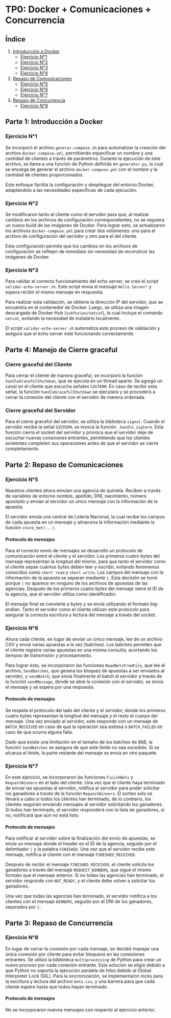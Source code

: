 # TP0: Docker + Comunicaciones + Concurrencia

## Índice

1. [Introducción a Docker](#parte-1-introducción-a-docker)
   - [Ejercicio N°1](#ejercicio-n1)
   - [Ejercicio N°2](#ejercicio-n2)
   - [Ejercicio N°3](#ejercicio-n3)
   - [Ejercicio N°4](#ejercicio-n4)
2. [Repaso de Comunicaciones](#parte-2-repaso-de-comunicaciones)
   - [Ejercicio N°5](#ejercicio-n5)
   - [Ejercicio N°6](#ejercicio-n6)
   - [Ejercicio N°7](#ejercicio-n7)
3. [Repaso de Concurrencia](#parte-3-repaso-de-concurrencia)
   - [Ejercicio N°8](#ejercicio-n8)

## Parte 1: Introducción a Docker

### Ejercicio N°1

Se incorporó el archivo `generar-compose.sh` para automatizar la creación del archivo `docker-compose.yml`, permitiendo especificar un nombre y una cantidad de clientes a través de parámetros. Durante la ejecución de este archivo, se llama a una función de Python definida en `generator.py`, la cual se encarga de generar el archivo `docker-compose.yml` con el nombre y la cantidad de clientes proporcionados.

Este enfoque facilita la configuración y despliegue del entorno Docker, adaptándolo a las necesidades específicas de cada ejecución.

### Ejercicio N°2

Se modificaron tanto el cliente como el servidor para que, al realizar cambios en los archivos de configuración correspondientes, no se requiera un nuevo build de las imágenes de Docker. Para lograr esto, se actualizaron los archivos `docker-compose.yml` para crear dos volúmenes: uno para el archivo de configuración del servidor y otro para el del cliente.

Esta configuración permite que los cambios en los archivos de configuración se reflejen de inmediato sin necesidad de reconstruir las imágenes de Docker.

### Ejercicio N°3

Para validar el correcto funcionamiento del echo server, se creó el script `validar-echo-server.sh`. Este script envía el mensaje `Hello Server!` y espera recibir el mismo mensaje en respuesta.

Para realizar esta validación, se obtiene la dirección IP del servidor, que se encuentra en el contenedor de Docker. Luego, se utiliza una imagen descargada de Docker Hub (`subfuzion/netcat`), la cual incluye el comando `netcat`, evitando la necesidad de instalarlo localmente.

El script `validar-echo-server.sh` automatiza este proceso de validación y asegura que el echo server esté funcionando correctamente.

## Parte 4: Manejo de Cierre graceful

### Cierre graceful del Cliente

Para cerrar el cliente de manera graceful, se incorporó la función `handleGracefulShutdown`, que se ejecuta en un thread aparte. Se agregó un canal en el cliente que escucha señales `SIGTERM`. En caso de recibir esta señal, la función `handleGracefulShutdown` se ejecutara y se procederá a cerrar la conexión del cliente con el servidor de manera ordenada.

### Cierre graceful del Servidor

Para el cierre graceful del servidor, se utiliza la biblioteca `signal`. Cuando el servidor recibe la señal `SIGTERM`, se invoca la función `_handle_sigterm`. Esta función cierra el socket del servidor y provoca que el servidor deje de escuchar nuevas conexiones entrantes, permitiendo que los clientes existentes completen sus operaciones antes de que el servidor se cierre completamente.

## Parte 2: Repaso de Comunicaciones

### Ejercicio N°5

Nuestros clientes ahora emulan una agencia de quiniela. Reciben a través de variables de entorno nombre, apellido, DNI, nacimiento, número apostado y envían al servidor un único mensaje con la información de la apuesta.

El servidor emula una central de Lotería Nacional, la cual recibe los campos de cada apuesta en un mensaje y almacena la información mediante la función `store_bet(...)`.

#### Protocolo de mensajes

Para el correcto envío de mensajes se desarrolló un protocolo de comunicación entre el cliente y el servidor. Los primeros cuatro bytes del mensaje representan la longitud del mismo, para que tanto el servidor como el cliente sepan cuántos bytes deben leer y escribir, evitando fenómenos conocidos como `short read` y `short write`. Los campos del mensaje con la información de la apuesta se separan mediante `|`. Esta decisión se tomó porque `|` no aparece en ninguno de los archivos de apuestas de las agencias. Después de los primeros cuatro bytes del mensaje viene el ID de la agencia, que el servidor utiliza como identificador.

El mensaje final se convierte a bytes y se envía utilizando el formato big-endian. Tanto el servidor como el cliente utilizan este protocolo para asegurar la correcta escritura y lectura del mensaje a través del socket.

### Ejercicio N°6

Ahora cada cliente, en lugar de enviar un único mensaje, lee de un archivo CSV y envía varias apuestas a la vez (batches). Los batches permiten que el cliente registre varias apuestas en una misma consulta, acortando los tiempos de transmisión y procesamiento.

Para lograr esto, se incorporaron las funciones `ReadBetsFromFile`, que lee el archivo, `SendBatches`, que genera los bloques de apuestas a ser enviados al servidor, y `sendBatch`, que envía finalmente el batch al servidor a través de la función `sendMessage`, donde se abre la conexión con el servidor, se envia el mensaje y se espera por una respuesta.

#### Protocolo de mensajes

Se respeta el protocolo del lado del cliente y el servidor, donde los primeros cuatro bytes representan la longitud del mensaje y el resto el cuerpo del mensaje. Una vez enviado al servidor, este responde con un mensaje de `BATCH_RECEIVED` en caso de que la operación sea exitosa o `BATCH_FAILED` en caso de que ocurra alguna falla.

Dado que existe una limitación en el tamaño de los batches de 8kB, la función `SendBatches` se asegura de que este límite no sea excedido. Si se alcanza el límite, la parte restante del mensaje se envía en otro paquete.

### Ejercicio N°7

En este ejercicio, se incorporaron las funciones `FinishBets` y `RequestWinners` en el lado del cliente. Una vez que el cliente haya terminado de enviar las apuestas al servidor, notifica al servidor para poder solicitar los ganadores a través de la función `RequestWinners`. El sorteo solo se llevará a cabo si todos los clientes han terminado, de lo contrario, los clientes seguirán enviando mensajes al servidor solicitando los ganadores. Si todos han terminado, el servidor responderá con la lista de ganadores, si no, notificará que aún no está listo.

#### Protocolo de mensajes

Para notificar al servidor sobre la finalización del envío de apuestas, se envía un mensaje donde el header es el ID de la agencia, seguido por el delimitador `|` y la palabra `FINISHED`. Una vez que el servidor recibe este mensaje, notifica al cliente con el mensaje `FINISHED_RECEIVED`.

Después de recibir el mensaje `FINISHED_RECEIVED`, el cliente solicita los ganadores a través del mensaje `REQUEST_WINNERS`, que sigue el mismo formato que el mensaje anterior. Si no todas las agencias han terminado, el servidor responde con `NOT_READY`, y el cliente debe volver a solicitar los ganadores.

Una vez que todas las agencias han terminado, el servidor notifica a los clientes con el mensaje `WINNERS`, seguido por el DNI de los ganadores, separados por `|`.

## Parte 3: Repaso de Concurrencia

### Ejercicio N°8

En lugar de cerrar la conexión por cada mensaje, se decidió manejar una única conexión por cliente para evitar bloqueos en las conexiones entrantes. Se utilizó la biblioteca `multiprocessing` de Python para crear un nuevo proceso por cada conexión entrante. Esta solución se eligió debido a que Python no soporta la ejecución paralela de hilos debido al Global Interpreter Lock (GIL).
Para la sincronización, se implementaron locks para la escritura y lectura del archivo `bets.csv`, y una barrera para que cada cliente espere hasta que todos hayan terminado.

#### Protocolo de mensajes

No se incorporaron nuevos mensajes con respecto al ejercicio anterior.
